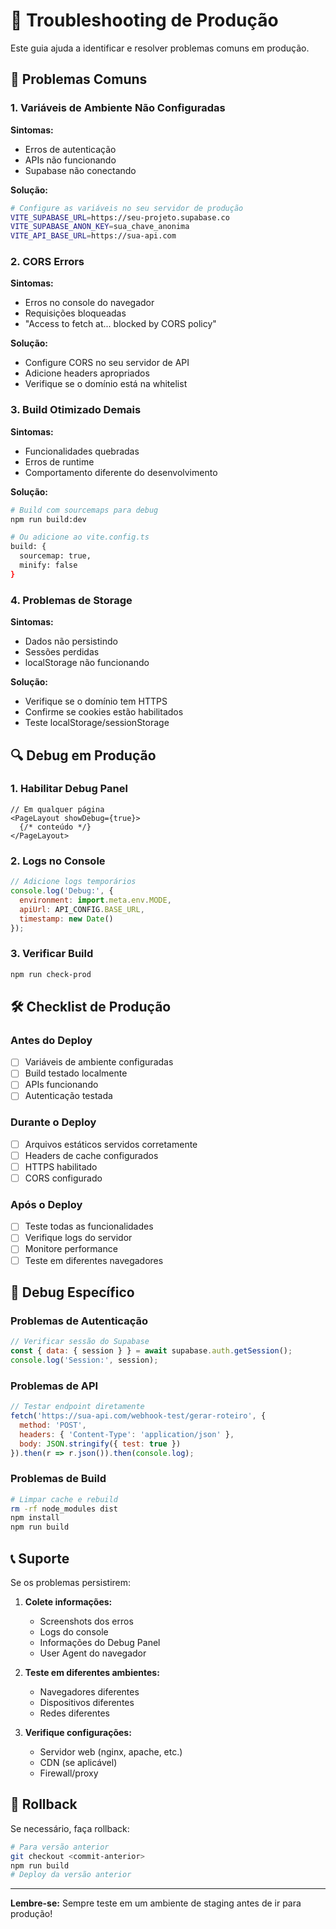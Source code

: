 # 🔧 Troubleshooting de Produção

Este guia ajuda a identificar e resolver problemas comuns em produção.

## 🚨 Problemas Comuns

### 1. **Variáveis de Ambiente Não Configuradas**

**Sintomas:**
- Erros de autenticação
- APIs não funcionando
- Supabase não conectando

**Solução:**
```bash
# Configure as variáveis no seu servidor de produção
VITE_SUPABASE_URL=https://seu-projeto.supabase.co
VITE_SUPABASE_ANON_KEY=sua_chave_anonima
VITE_API_BASE_URL=https://sua-api.com
```

### 2. **CORS Errors**

**Sintomas:**
- Erros no console do navegador
- Requisições bloqueadas
- "Access to fetch at... blocked by CORS policy"

**Solução:**
- Configure CORS no seu servidor de API
- Adicione headers apropriados
- Verifique se o domínio está na whitelist

### 3. **Build Otimizado Demais**

**Sintomas:**
- Funcionalidades quebradas
- Erros de runtime
- Comportamento diferente do desenvolvimento

**Solução:**
```bash
# Build com sourcemaps para debug
npm run build:dev

# Ou adicione ao vite.config.ts
build: {
  sourcemap: true,
  minify: false
}
```

### 4. **Problemas de Storage**

**Sintomas:**
- Dados não persistindo
- Sessões perdidas
- localStorage não funcionando

**Solução:**
- Verifique se o domínio tem HTTPS
- Confirme se cookies estão habilitados
- Teste localStorage/sessionStorage

## 🔍 Debug em Produção

### 1. **Habilitar Debug Panel**

```tsx
// Em qualquer página
<PageLayout showDebug={true}>
  {/* conteúdo */}
</PageLayout>
```

### 2. **Logs no Console**

```javascript
// Adicione logs temporários
console.log('Debug:', { 
  environment: import.meta.env.MODE,
  apiUrl: API_CONFIG.BASE_URL,
  timestamp: new Date()
});
```

### 3. **Verificar Build**

```bash
npm run check-prod
```

## 🛠️ Checklist de Produção

### Antes do Deploy
- [ ] Variáveis de ambiente configuradas
- [ ] Build testado localmente
- [ ] APIs funcionando
- [ ] Autenticação testada

### Durante o Deploy
- [ ] Arquivos estáticos servidos corretamente
- [ ] Headers de cache configurados
- [ ] HTTPS habilitado
- [ ] CORS configurado

### Após o Deploy
- [ ] Teste todas as funcionalidades
- [ ] Verifique logs do servidor
- [ ] Monitore performance
- [ ] Teste em diferentes navegadores

## 🐛 Debug Específico

### Problemas de Autenticação
```javascript
// Verificar sessão do Supabase
const { data: { session } } = await supabase.auth.getSession();
console.log('Session:', session);
```

### Problemas de API
```javascript
// Testar endpoint diretamente
fetch('https://sua-api.com/webhook-test/gerar-roteiro', {
  method: 'POST',
  headers: { 'Content-Type': 'application/json' },
  body: JSON.stringify({ test: true })
}).then(r => r.json()).then(console.log);
```

### Problemas de Build
```bash
# Limpar cache e rebuild
rm -rf node_modules dist
npm install
npm run build
```

## 📞 Suporte

Se os problemas persistirem:

1. **Colete informações:**
   - Screenshots dos erros
   - Logs do console
   - Informações do Debug Panel
   - User Agent do navegador

2. **Teste em diferentes ambientes:**
   - Navegadores diferentes
   - Dispositivos diferentes
   - Redes diferentes

3. **Verifique configurações:**
   - Servidor web (nginx, apache, etc.)
   - CDN (se aplicável)
   - Firewall/proxy

## 🔄 Rollback

Se necessário, faça rollback:

```bash
# Para versão anterior
git checkout <commit-anterior>
npm run build
# Deploy da versão anterior
```

---

**Lembre-se:** Sempre teste em um ambiente de staging antes de ir para produção! 
